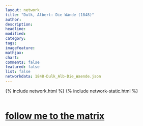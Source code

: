 ```yaml
---
layout: network
title: "Dulk, Albert: Die Wände (1848)"
author:
description:
headline:
modified:
category:
tags: 
imagefeature: 
mathjax: 
chart: 
comments: false
featured: false
list: false
networkdata: 1848-Dulk_Alb-Die_Waende.json
---
```

{% include network.html %}
{% include network-static.html %}
<div class="row">
  <div class="small-5 small-centered columns"><a href="/matrix459"><h1>follow me to the matrix</h1></a>
</div>
</div>
